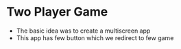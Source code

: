 ### <h1>Two Player Game</h1>
* The basic idea was to create a multiscreen app
* This app has few button which we redirect to few game
